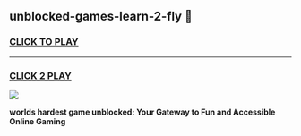 
## unblocked-games-learn-2-fly 👋
<h3>
<a href="https://premium.freeplayer.one?title=unblocked-games-learn-2-fly&ref=14F">CLICK TO PLAY</a></h3>
<hr>

<h3>
<a href="https://premium.freeplayer.one?title=unblocked-games-learn-2-fly&ref=14F">CLICK 2 PLAY</a>
  
</h3>

<a href="https://premium.freeplayer.one?title=unblocked-games-learn-2-fly&ref=12F/"><img src="https://clearcache.store/games.png"></a>


**worlds hardest game unblocked: Your Gateway to Fun and Accessible Online Gaming**
